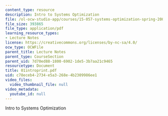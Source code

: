 ```yaml
---
content_type: resource
description: Intro to Systems Optimization
file: /ol-ocw-studio-app/courses/15-057-systems-optimization-spring-2003/c78eceb42734e5a3268e4b2309986ee1_01introprint.pdf
file_size: 393865
file_type: application/pdf
learning_resource_types:
- Lecture Notes
license: https://creativecommons.org/licenses/by-nc-sa/4.0/
ocw_type: OCWFile
parent_title: Lecture Notes
parent_type: CourseSection
parent_uid: 7d70ed88-1800-6902-1de5-3b7aa21c9465
resourcetype: Document
title: 01introprint.pdf
uid: c78eceb4-2734-e5a3-268e-4b2309986ee1
video_files:
  video_thumbnail_file: null
video_metadata:
  youtube_id: null
---
```

Intro to Systems Optimization